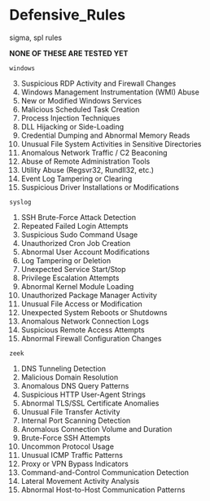 # Defensive_Rules
sigma, spl rules

**NONE OF THESE ARE TESTED YET**


`windows`


3. Suspicious RDP Activity and Firewall Changes  
4. Windows Management Instrumentation (WMI) Abuse  
5. New or Modified Windows Services  
6. Malicious Scheduled Task Creation  
7. Process Injection Techniques  
8. DLL Hijacking or Side-Loading  
9. Credential Dumping and Abnormal Memory Reads  
10. Unusual File System Activities in Sensitive Directories  
11. Anomalous Network Traffic / C2 Beaconing  
12. Abuse of Remote Administration Tools  
13. Utility Abuse (Regsvr32, Rundll32, etc.)  
14. Event Log Tampering or Clearing  
15. Suspicious Driver Installations or Modifications

    
`syslog`

1. SSH Brute-Force Attack Detection  
2. Repeated Failed Login Attempts  
3. Suspicious Sudo Command Usage  
4. Unauthorized Cron Job Creation  
5. Abnormal User Account Modifications  
6. Log Tampering or Deletion  
7. Unexpected Service Start/Stop  
8. Privilege Escalation Attempts  
9. Abnormal Kernel Module Loading  
10. Unauthorized Package Manager Activity  
11. Unusual File Access or Modification  
12. Unexpected System Reboots or Shutdowns  
13. Anomalous Network Connection Logs  
14. Suspicious Remote Access Attempts  
15. Abnormal Firewall Configuration Changes

    
`zeek`

1. DNS Tunneling Detection  
2. Malicious Domain Resolution  
3. Anomalous DNS Query Patterns  
4. Suspicious HTTP User-Agent Strings  
5. Abnormal TLS/SSL Certificate Anomalies  
6. Unusual File Transfer Activity  
7. Internal Port Scanning Detection  
8. Anomalous Connection Volume and Duration  
9. Brute-Force SSH Attempts  
10. Uncommon Protocol Usage  
11. Unusual ICMP Traffic Patterns  
12. Proxy or VPN Bypass Indicators  
13. Command-and-Control Communication Detection  
14. Lateral Movement Activity Analysis  
15. Abnormal Host-to-Host Communication Patterns
